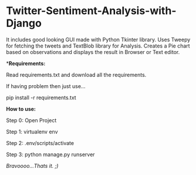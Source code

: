 # Twitter-Sentiment-Analysis-with-Django
It includes good looking GUI made with Python Tkinter library. Uses Tweepy for fetching the tweets and TextBlob library for Analysis. Creates a Pie chart based on observations and displays the result in Browser or Text editor.  

***Requirements:**

Read requirements.txt and download all the requirements.

If having problem then just use...

pip install -r requirements.txt

**How to use:**

Step 0: Open Project  

Step 1: virtualenv env  

Step 2: .env/scripts/activate  

Step 3: python manage.py runserver  


_Bravoooo...Thats it. ;)_
